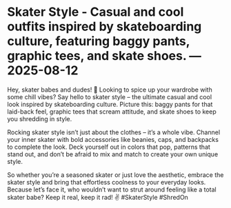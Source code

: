 # Skater Style - Casual and cool outfits inspired by skateboarding culture, featuring baggy pants, graphic tees, and skate shoes. — 2025-08-12

Hey, skater babes and dudes! 🤙 Looking to spice up your wardrobe with some chill vibes? Say hello to skater style – the ultimate casual and cool look inspired by skateboarding culture. Picture this: baggy pants for that laid-back feel, graphic tees that scream attitude, and skate shoes to keep you shredding in style.

Rocking skater style isn’t just about the clothes – it’s a whole vibe. Channel your inner skater with bold accessories like beanies, caps, and backpacks to complete the look. Deck yourself out in colors that pop, patterns that stand out, and don’t be afraid to mix and match to create your own unique style.

So whether you’re a seasoned skater or just love the aesthetic, embrace the skater style and bring that effortless coolness to your everyday looks. Because let’s face it, who wouldn’t want to strut around feeling like a total skater babe? Keep it real, keep it rad! ✌️ #SkaterStyle #ShredOn